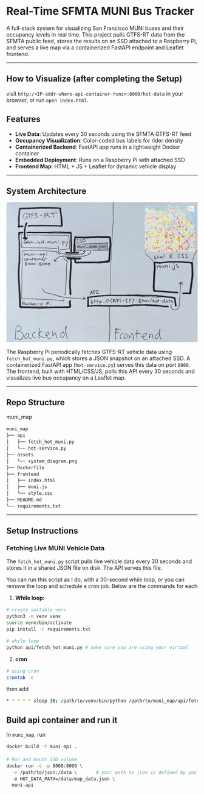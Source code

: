 # Real-Time SFMTA MUNI Bus Tracker

A full-stack system for visualizing San Francisco MUNI buses and their occupancy levels in real time. This project pulls GTFS-RT data from the SFMTA public feed, stores the results on an SSD attached to a Raspberry Pi, and serves a live map via a containerized FastAPI endpoint and Leaflet frontend.

---

## How to Visualize (after completing the Setup)
visit `http:/<IP-addr-where-api-container-runs>:8000/hot-data` in your browser, or run `open index.html`.

## Features

- **Live Data**: Updates every 30 seconds using the SFMTA GTFS-RT feed
- **Occupancy Visualization**: Color-coded bus labels for rider density
- **Containerized Backend**: FastAPI app runs in a lightweight Docker container
- **Embedded Deployment**: Runs on a Raspberry Pi with attached SSD
- **Frontend Map**: HTML + JS + Leaflet for dynamic vehicle display

---

## System Architecture

<p align="center">
  <img src="assets/system_diagram_2.png" width="700"/>
</p>

The Raspberry Pi periodically fetches GTFS-RT vehicle data using `fetch_hot_muni.py`, which stores a JSON snapshot on an attached SSD. A containerized FastAPI app (`hot-service.py`) serves this data on port `8000`. The frontend, built with HTML/CSS/JS, polls this API every 30 seconds and visualizes live bus occupancy on a Leaflet map.

---

## Repo Structure
muni_map

```bash
muni_map
├── api
│   ├── fetch_hot_muni.py
│   └── hot-service.py
├── assets
│   └── system_diagram.png
├── Dockerfile
├── frontend
│   ├── index.html
│   ├── muni.js
│   └── style.css
├── README.md
└── requirements.txt
```
---

## Setup Instructions

### Fetching Live MUNI Vehicle Data

The `fetch_hot_muni.py` script pulls live vehicle data every 30 seconds and stores it in a shared JSON file on disk. The API serves this file.

You can run this script as I do, with a 30-second while loop, or you can remove the loop and schedule a cron job. Below are the commands for each

1. **While loop:**
```bash
# create suitable venv
python3 -m venv venv
source venv/bin/activate
pip install -r requirements.txt
```
```bash
# while loop
python api/fetch_hot_muni.py # make sure you are using your virtual 
```
2. **cron**
```bash
# using cron
crontab -e
```
then add
```bash
* * * * * sleep 30; /path/to/venv/bin/python /path/to/muni_map/api/fetch_hot_muni.py
```

## Build api container and run it
In `muni_map`, run
```bash
docker build -t muni-api .

# Run and mount SSD volume
docker run -d -p 8000:8000 \
  -v /path/to/json:/data \       # your path to json is defined by you in fetch_hot_muni.py by setting output_dir
  -e HOT_DATA_PATH=/data/map_data.json \
  muni-api
```




